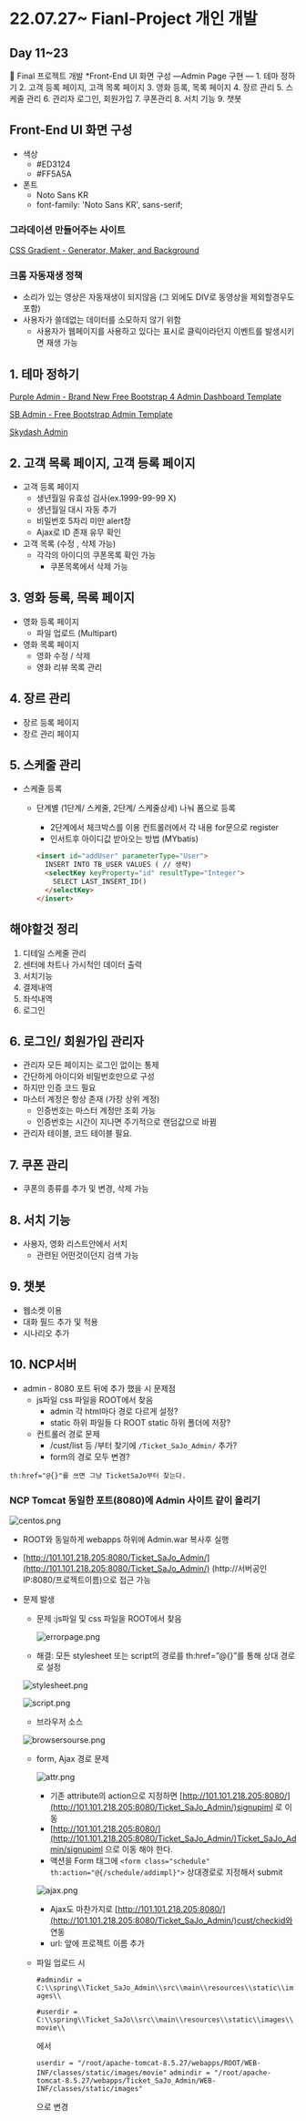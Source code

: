 # 22.07.27~ Fianl-Project 개인 개발

## Day 11~23

<aside>
🔑 Final 프로젝트 개발
*Front-End UI 화면 구성 
—Admin Page 구현 —
1. 테마 정하기
2. 고객 등록 페이지, 고객 목록 페이지
3. 영화 등록, 목록 페이지
4. 장르 관리
5. 스케줄 관리
6. 관리자 로그인, 회원가입
7. 쿠폰관리
8. 서치 기능
9. 챗봇

</aside>

## Front-End UI 화면 구성

- 색상
    - #ED3124
    - #FF5A5A
- 폰트
    - Noto Sans KR
    - font-family: 'Noto Sans KR', sans-serif;

### 그라데이션 만들어주는 사이트

[CSS Gradient - Generator, Maker, and Background](https://cssgradient.io/)

### 크롬 자동재생 정책

- 소리가 있는 영상은 자동재생이 되지않음 (그 외에도 DIV로 동영상을 제외할경우도 포함)
- 사용자가 쓸데없는 데이터를 소모하지 않기 위함
    - 사용자가 웹페이지를 사용하고 있다는 표시로 클릭이라던지 이벤트를 발생시키면 재생 가능

[](https://velog.io/@hws522/%ED%81%AC%EB%A1%AC-%EC%9E%90%EB%8F%99%EC%9E%AC%EC%83%9D-%EC%A0%95%EC%B1%85Chrome-Autoplay-policy)

## 1. 테마 정하기

[Purple Admin - Brand New Free Bootstrap 4 Admin Dashboard Template](https://themewagon.com/themes/free-bootstrap-4-admin-dashboard-purple-admin/)

[SB Admin - Free Bootstrap Admin Template](https://startbootstrap.com/template/sb-admin)

[Skydash Admin](https://technext.github.io/skydash/index.html)

## 2. 고객 목록 페이지, 고객 등록 페이지

- 고객 등록 페이지
    - 생년월일 유효성 검사(ex.1999-99-99 X)
    - 생년월일 대시 자동 추가
    - 비밀번호 5자리 미만 alert창
    - Ajax로 ID 존재 유무 확인
- 고객 목록 (수정 , 삭제 가능)
    - 각각의 아이디의 쿠폰목록 확인 가능
        - 쿠폰목록에서 삭제 가능

## 3. 영화 등록, 목록 페이지

- 영화 등록 페이지
    - 파일 업로드 (Multipart)
- 영화 목록 페이지
    - 영화 수정 / 삭제
    - 영화 리뷰 목록 관리

## 4. 장르 관리

- 장르 등록 페이지
- 장르 관리 페이지

## 5. 스케줄 관리

- 스케줄 등록
    - 단계별 (1단계/ 스케줄, 2단계/ 스케줄상세) 나눠 폼으로 등록
        - 2단계에서 체크박스를 이용 컨트롤러에서 각 내용 for문으로 register
        - 인서트후 아이디값 받아오는 방법 (MYbatis)
        
        ```html
        <insert id="addUser" parameterType="User">
          INSERT INTO TB_USER VALUES ( // 생략)
          <selectKey keyProperty="id" resultType="Integer">
            SELECT LAST_INSERT_ID()
          </selectKey>
        </insert>
        ```
        

## 해야할것 정리

1. 디테일 스케줄 관리 
2. 센터에 차트나 가시적인 데이터 출력
3. 서치기능
4. 결제내역
5. 좌석내역
6. 로그인

## 6. 로그인/ 회원가입 관리자

- 관리자 모든 페이지는 로그인 없이는 통제
- 간단하게 아이디와 비밀번호만으로 구성
- 하지만 인증 코드 필요
- 마스터 계정은 항상 존재 (가장 상위 계정)
    - 인증번호는 마스터  계정만 조회 가능
    - 인증번호는 시간이 지나면 주기적으로 랜덤값으로 바뀜
- 관리자 테이블, 코드 테이블 필요.

## 7. 쿠폰 관리

- 쿠폰의 종류를 추가 및 변경, 삭제 가능

## 8. 서치 기능

- 사용자, 영화 리스트안에서 서치
    - 관련된 어떤것이던지 검색 가능

## 9. 챗봇

- 웹소켓 이용
- 대화 필드 추가 및 적용
- 시나리오 추가

## 10. NCP서버

- admin - 8080 포트 뒤에 추가 했을 시 문제점
    - js파일 css 파일을 ROOT에서 찾음
        - admin 각 html마다 경로 다르게 설정?
        - static 하위 파일들 다 ROOT static 하위 폴더에 저장?
    - 컨트롤러 경로 문제
        - /cust/list 등 /부터 찾기에 `/Ticket_SaJo_Admin/` 추가?
        - form의 경로 모두 변경?

`th:href="@{}"를 쓰면 그냥 TicketSaJo부터 찾는다.`

### NCP Tomcat 동일한 포트(8080)에 Admin 사이트 같이 올리기

![centos.png](22%2007%2027~%20Fianl-Project%20%E1%84%80%E1%85%A2%E1%84%8B%E1%85%B5%E1%86%AB%20%E1%84%80%E1%85%A2%E1%84%87%E1%85%A1%E1%86%AF%2068d360fd2857453a86db09389ee39914/centos.png)

- ROOT와 동일하게 webapps 하위에 Admin.war 복사후 실행
- [http://101.101.218.205:8080/Ticket_SaJo_Admin/](http://101.101.218.205:8080/Ticket_SaJo_Admin/) (http://서버공인IP:8080/프로젝트이름)으로 접근 가능

- 문제 발생
    - 문제 :js파일 및 css 파일을 ROOT에서 찾음
        
        ![errorpage.png](22%2007%2027~%20Fianl-Project%20%E1%84%80%E1%85%A2%E1%84%8B%E1%85%B5%E1%86%AB%20%E1%84%80%E1%85%A2%E1%84%87%E1%85%A1%E1%86%AF%2068d360fd2857453a86db09389ee39914/errorpage.png)
        
    
    - 해결: 모든 stylesheet 또는 script의 경로를 th:href=”@{}”를 통해 상대 경로로 설정
    
    ![stylesheet.png](22%2007%2027~%20Fianl-Project%20%E1%84%80%E1%85%A2%E1%84%8B%E1%85%B5%E1%86%AB%20%E1%84%80%E1%85%A2%E1%84%87%E1%85%A1%E1%86%AF%2068d360fd2857453a86db09389ee39914/stylesheet.png)
    
    ![script.png](22%2007%2027~%20Fianl-Project%20%E1%84%80%E1%85%A2%E1%84%8B%E1%85%B5%E1%86%AB%20%E1%84%80%E1%85%A2%E1%84%87%E1%85%A1%E1%86%AF%2068d360fd2857453a86db09389ee39914/script.png)
    
    - 브라우저 소스
    
    ![browsersourse.png](22%2007%2027~%20Fianl-Project%20%E1%84%80%E1%85%A2%E1%84%8B%E1%85%B5%E1%86%AB%20%E1%84%80%E1%85%A2%E1%84%87%E1%85%A1%E1%86%AF%2068d360fd2857453a86db09389ee39914/browsersourse.png)
    
    - form, Ajax 경로 문제
        
        ![attr.png](22%2007%2027~%20Fianl-Project%20%E1%84%80%E1%85%A2%E1%84%8B%E1%85%B5%E1%86%AB%20%E1%84%80%E1%85%A2%E1%84%87%E1%85%A1%E1%86%AF%2068d360fd2857453a86db09389ee39914/attr.png)
        
        - 기존 attribute의 action으로 지정하면 [http://101.101.218.205:8080/](http://101.101.218.205:8080/Ticket_SaJo_Admin/)signupiml 로 이동
        - [http://101.101.218.205:8080/](http://101.101.218.205:8080/Ticket_SaJo_Admin/)Ticket_SaJo_Admin/signupiml 으로 이동 해야 한다.
        - 액션을 Form 태그에 `<form class="schedule" th:action="@{/schedule/addimpl}">` 상대경로로 지정해서 submit
        
        ![ajax.png](22%2007%2027~%20Fianl-Project%20%E1%84%80%E1%85%A2%E1%84%8B%E1%85%B5%E1%86%AB%20%E1%84%80%E1%85%A2%E1%84%87%E1%85%A1%E1%86%AF%2068d360fd2857453a86db09389ee39914/ajax.png)
        
        - Ajax도 마찬가지로  [http://101.101.218.205:8080/](http://101.101.218.205:8080/Ticket_SaJo_Admin/)cust/checkid와 연동
        - url: 앞에 프로젝트 이름 추가
    - 파일 업로드 시
        
        `#admindir = C:\\spring\\Ticket_SaJo_Admin\\src\\main\\resources\\static\\images\\`
        
        `#userdir = C:\\spring\\Ticket_SaJo\\src\\main\\resources\\static\\images\\movie\\`
        
        에서
        
        `userdir = "/root/apache-tomcat-8.5.27/webapps/ROOT/WEB-INF/classes/static/images/movie"`
        `admindir = "/root/apache-tomcat-8.5.27/webapps/Ticket_SaJo_Admin/WEB-INF/classes/static/images"`
        
        으로 변경